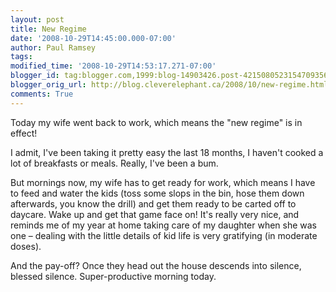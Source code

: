 ```yaml
---
layout: post
title: New Regime
date: '2008-10-29T14:45:00.000-07:00'
author: Paul Ramsey
tags: 
modified_time: '2008-10-29T14:53:17.271-07:00'
blogger_id: tag:blogger.com,1999:blog-14903426.post-4215080523154709356
blogger_orig_url: http://blog.cleverelephant.ca/2008/10/new-regime.html
comments: True
---
```


Today my wife went back to work, which means the "new regime" is in effect!

I admit, I've been taking it pretty easy the last 18 months, I haven't cooked a lot of breakfasts or meals. Really, I've been a bum.

But mornings now, my wife has to get ready for work, which means I have to feed and water the kids (toss some slops in the bin, hose them down afterwards, you know the drill) and get them ready to be carted off to daycare. Wake up and get that game face on! It's really very nice, and reminds me of my year at home taking care of my daughter when she was one &ndash; dealing with the little details of kid life is very gratifying (in moderate doses).

And the pay-off? Once they head out the house descends into silence, blessed silence. Super-productive morning today.

